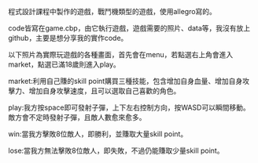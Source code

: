 <p>程式設計課程中製作的遊戲，戰鬥機類型的遊戲，使用allegro寫的。<p>
<p>code皆寫在game.cbp，由它執行遊戲，遊戲需要的照片、data等，我沒有放上github，主要是想分享我的實作code。<p>
<p>以下照片為實際玩遊戲的各種畫面，首先會在menu，若點選右上角會進入market，點選已滿18歲則進入play。<p>
<p>market:利用自己賺的skill point購買三種技能，包含增加自身血量、增加自身攻擊力、增加自身攻擊速度，且可以選取自己喜歡的角色。<p>
<p>play:我方按space即可發射子彈，上下左右控制方向，按WASD可以瞬間移動。敵方會不定時發射子彈，且敵人數愈來愈多。<p>
<p>win:當我方擊敗8位敵人，即勝利，並賺取大量skill point。<p>
<p>lose:當我方無法擊敗8位敵人，即失敗，不過仍能賺取少量skill point。<p>
